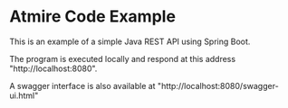 # Atmire Code Example

This is an example of a simple Java REST API using Spring Boot.

The program is executed locally and respond at this address "http://localhost:8080".

A swagger interface is also available at "http://localhost:8080/swagger-ui.html"